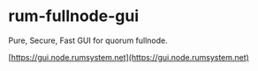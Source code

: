 # rum-fullnode-gui

Pure, Secure, Fast GUI for quorum fullnode.

[https://gui.node.rumsystem.net](https://gui.node.rumsystem.net)